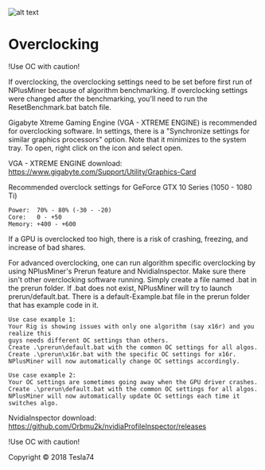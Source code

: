 ![alt text](https://github.com/MrPlusGH/NPlusMiner/blob/2.1/NPM.png)
# Overclocking
!Use OC with caution!

If overclocking, the overclocking settings need to be set before first run of NPlusMiner because of algorithm benchmarking.  If overclocking settings were changed after the benchmarking, you'll need to run the ResetBenchmark.bat batch file.

Gigabyte Xtreme Gaming Engine (VGA - XTREME ENGINE) is recommended for overclocking software.  In settings, there is a "Synchronize settings for similar graphics processors" option.
Note that it minimizes to the system tray.  To open, right click on the icon and select open.

VGA - XTREME ENGINE download:  https://www.gigabyte.com/Support/Utility/Graphics-Card

Recommended overclock settings for GeForce GTX 10 Series (1050 - 1080 Ti)
```
Power:  70% - 80% (-30 - -20)
Core:   0 - +50
Memory: +400 - +600
```

If a GPU is overclocked too high, there is a risk of crashing, freezing, and increase of bad shares.

For advanced overclocking, one can run algorithm specific overclocking by using NPlusMiner's Prerun feature and NvidiaInspector.  Make sure there isn't other overclocking software running.  Simply create a file named <AlgoName>.bat in the prerun folder.  If <AlgoName>.bat does not exist, NPlusMiner will try to launch prerun/default.bat.  There is a default-Example.bat file in the prerun folder that has example code in it.

```
Use case example 1:
Your Rig is showing issues with only one algorithm (say x16r) and you realize this
guys needs different OC settings than others.
Create .\prerun\default.bat with the common OC settings for all algos.
Create .\prerun\x16r.bat with the specific OC settings for x16r.
NPlusMiner will now automatically change OC settings accordingly.

Use case example 2:
Your OC settings are sometimes going away when the GPU driver crashes.
Create .\prerun\default.bat with the common OC settings for all algos.
NPlusMiner will now automatically update OC settings each time it switches algo.
```

NvidiaInspector download:  https://github.com/Orbmu2k/nvidiaProfileInspector/releases

!Use OC with caution!

Copyright © 2018 Tesla74

